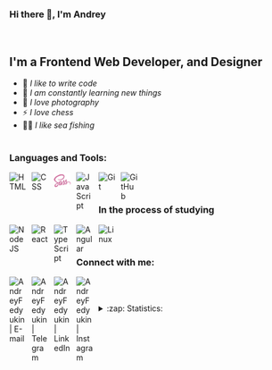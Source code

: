 ### Hi there 👋, I'm Andrey

<br />

## I'm a Frontend Web Developer, and Designer

- 💪 _I like to write code_
- 🥅 _I am constantly learning new things_
- 🎉 _I love photography_
- ⚡ _I love chess_
- 🤹🏽 _I like sea fishing_
  <br />
  <br />

### Languages and Tools:

<img align="left" alt="HTML" width="30px" style="padding-right:10px;" src="https://cdn.jsdelivr.net/gh/devicons/devicon/icons/html5/html5-plain.svg" />
<img align="left" alt="CSS" width="30px" style="padding-right:10px;" src="https://cdn.jsdelivr.net/gh/devicons/devicon/icons/css3/css3-plain.svg" />
<img align="left" alt="SASS" width="30px"  style="padding-right:10px;" src="https://raw.githubusercontent.com/github/explore/80688e429a7d4ef2fca1e82350fe8e3517d3494d/topics/sass/sass.png" />
<img align="left" alt="JavaScript" width="30px" style="padding-right:10px;" src="https://cdn.jsdelivr.net/gh/devicons/devicon/icons/javascript/javascript-plain.svg" />
<img align="left" alt="Git" width="30px" style="padding-right:10px;" src="https://cdn.jsdelivr.net/gh/devicons/devicon/icons/git/git-original.svg" />
<img align="left" alt="GitHub" width="30px" style="padding-right:10px;" src="https://cdn.jsdelivr.net/gh/devicons/devicon/icons/github/github-original.svg" />
<br />
<br />

### In the process of studying

<img align="left" alt="NodeJS" width="30px" style="padding-right:10px;" src="https://cdn.jsdelivr.net/gh/devicons/devicon/icons/nodejs/nodejs-original.svg" />
<img align="left" alt="React" width="30px" style="padding-right:10px;" src="https://cdn.jsdelivr.net/gh/devicons/devicon/icons/react/react-original.svg" />
<img align="left" alt="TypeScript" width="30px" style="padding-right:10px;" src="https://cdn.jsdelivr.net/gh/devicons/devicon/icons/typescript/typescript-plain.svg" />
<img align="left" alt="Angular" width="30px" style="padding-right:10px;" src="https://cdn.jsdelivr.net/gh/devicons/devicon/icons/angularjs/angularjs-plain.svg" />
<img align="left" alt="Linux" width="30px" style="padding-right:10px;" src="https://cdn.jsdelivr.net/gh/devicons/devicon/icons/linux/linux-original.svg" />
<br />
<br />

### Connect with me:

[<img align="left" alt="AndreyFedyukin | E-mail" width="30px" style="padding-right:10px;" src="https://cdn.jsdelivr.net/npm/simple-icons@3.13.0/icons/mail-dot-ru.svg" />][e-mail]
[<img align="left" alt="AndreyFedyukin | Telegram" width="30px" style="padding-right:10px;" src="https://cdn.jsdelivr.net/npm/simple-icons@3.13.0/icons/telegram.svg" />][telegram]
[<img align="left" alt="AndreyFedyukin | LinkedIn" width="30px" style="padding-right:10px;" src="https://cdn.jsdelivr.net/npm/simple-icons@v3/icons/linkedin.svg" />][linkedin]
[<img align="left" alt="AndreyFedyukin | Instagram" width="30px" style="padding-right:10px;" src="https://cdn.jsdelivr.net/npm/simple-icons@v3/icons/instagram.svg" />][instagram]
<br />
<br />

[e-mail]: mailto:andrey@fedyukin.com
[telegram]: https://t.me/andrey_fedyukin/
[linkedin]: http://linkedin.com/in/andrey-fedyukin-948040234/
[instagram]: https://www.instagram.com/andrey_fedyukin/

<details>
  <summary>:zap: Statistics:</summary>
   <img align="left" alt="codeSTACKr's GitHub Stats" src="https://github-readme-stats.vercel.app/api/top-langs/?username=AndreyFedyukin&langs_count=8&layout=compact" />
	 <br />
	 <br />
	 <img align="left" alt="codeSTACKr's GitHub Stats" src="https://github-readme-stats.vercel.app/api?username=AndreyFedyukin&show_icons=true" />
</details>
